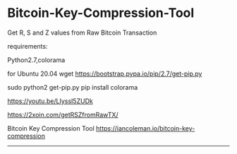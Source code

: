 # Bitcoin-Key-Compression-Tool
Get R, S and Z values from Raw Bitcoin Transaction

requirements:

Python2.7,colorama

for Ubuntu 20.04 wget https://bootstrap.pypa.io/pip/2.7/get-pip.py 

sudo python2 get-pip.py pip install colorama

https://youtu.be/LIyssI5ZUDk

https://2xoin.com/getRSZfromRawTX/

Bitcoin Key Compression Tool https://iancoleman.io/bitcoin-key-compression

-----------------------------------------

